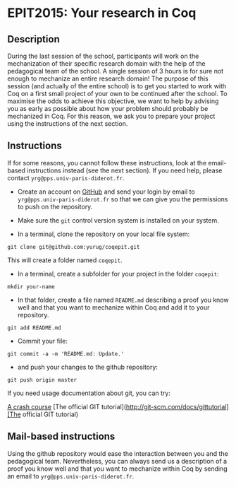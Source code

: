# EPIT2015: Your research in Coq

## Description

During the last session of the school, participants will work on the
mechanization of their specific research domain with the help of the
pedagogical team of the school. A single session of 3 hours is for
sure not enough to mechanize an entire research domain! The purpose of
this session (and actually of the entire school) is to get you started
to work with Coq on a first small project of your own to be continued
after the school. To maximise the odds to achieve this objective, we
want to help by advising you as early as possible about how your
problem should probably be mechanized in Coq. For this reason, we ask
you to prepare your project using the instructions of the next section.

## Instructions

If for some reasons, you cannot follow these instructions, look at
the email-based instructions instead (see the next section). If you
need help, please contact `yrg@pps.univ-paris-diderot.fr`.

- Create an account on [GitHub](http://github.com) and send your
  login by email to `yrg@pps.univ-paris-diderot.fr` so that we
  can give you the permissions to push on the repository.

- Make sure the `git` control version system is installed on your system.

- In a terminal, clone the repository on your local file system:

```
git clone git@github.com:yurug/coqepit.git
```

This will create a folder named `coqepit`.

- In a terminal, create a subfolder for your project in the folder `coqepit`:

```
mkdir your-name
```

- In that folder, create a file named `README.md` describing a proof
  you know well and that you want to mechanize within Coq and add
  it to your repository.

```
git add README.md
```

- Commit your file:

```
git commit -a -m 'README.md: Update.'
```

- and push your changes to the github repository:

```
git push origin master
```

If you need usage documentation about git, you can try:

[A crash course](https://earlyandoften.wordpress.com/2012/05/03/git-crashcourse/)
[The official GIT tutorial](http://git-scm.com/docs/gittutorial][The official GIT tutorial)

## Mail-based instructions

Using the github repository would ease the interaction between you and
the pedagogical team. Nevertheless, you can always send us a description
of a proof you know well and that you want to mechanize within Coq by
sending an email to `yrg@pps.univ-paris-diderot.fr`.
